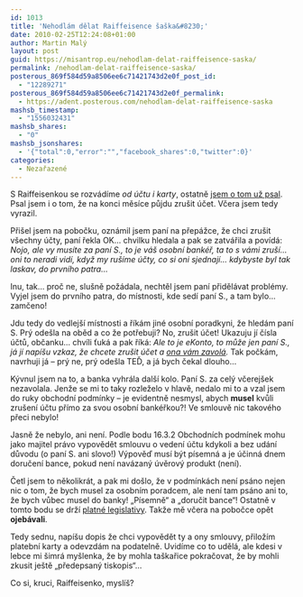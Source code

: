 ```yaml
---
id: 1013
title: 'Nehodlám dělat Raiffeisence šaška&#8230;'
date: 2010-02-25T12:24:08+01:00
author: Martin Malý
layout: post
guid: https://misantrop.eu/nehodlam-delat-raiffeisence-saska/
permalink: /nehodlam-delat-raiffeisence-saska/
posterous_869f584d59a8506ee6c71421743d2e0f_post_id:
  - "12289271"
posterous_869f584d59a8506ee6c71421743d2e0f_permalink:
  - https://adent.posterous.com/nehodlam-delat-raiffeisence-saska
mashsb_timestamp:
  - "1556032431"
mashsb_shares:
  - "0"
mashsb_jsonshares:
  - '{"total":0,"error":"","facebook_shares":0,"twitter":0}'
categories:
  - Nezařazené
---
```

S Raiffeisenkou se rozv&aacute;d&iacute;me _od &uacute;čtu i karty_, ostatně [jsem o tom už psal](https://misantrop.eu/sbohem-raiffeisenko). Psal jsem i o tom, že na konci měs&iacute;ce půjdu zru&scaron;it &uacute;čet. Včera jsem tedy vyrazil.

Při&scaron;el jsem na pobočku, ozn&aacute;mil jsem pan&iacute; na přep&aacute;žce, že chci zru&scaron;it v&scaron;echny &uacute;čty, pan&iacute; řekla OK&#8230; chvilku hledala a pak se zatv&aacute;řila a pov&iacute;d&aacute;: _Nojo, ale vy mus&iacute;te za pan&iacute; S., to je v&aacute;&scaron; osobn&iacute; bank&eacute;ř, ta to s v&aacute;mi zru&scaron;&iacute;&#8230; oni to neradi vid&iacute;, když my ru&scaron;&iacute;me &uacute;čty, co si oni sjednaj&iacute;&#8230; kdybyste byl tak laskav, do prvn&iacute;ho patra&#8230;_

Inu, tak&#8230; proč ne, slu&scaron;ně pož&aacute;dala, nechtěl jsem pan&iacute; přiděl&aacute;vat probl&eacute;my. Vyjel jsem do prvn&iacute;ho patra, do m&iacute;stnosti, kde sed&iacute; pan&iacute; S., a tam bylo&#8230; zamčeno!

Jdu tedy do vedlej&scaron;&iacute; m&iacute;stnosti a ř&iacute;k&aacute;m jin&eacute; osobn&iacute; poradkyni, že hled&aacute;m pan&iacute; S. Pr&yacute; ode&scaron;la na oběd a co že potřebuji? No, zru&scaron;it &uacute;čet! Ukazuju j&iacute; č&iacute;sla &uacute;čtů, občanku&#8230; chv&iacute;li ťuk&aacute; a pak ř&iacute;k&aacute;: _Ale to je eKonto, to může jen pan&iacute; S., j&aacute; j&iacute; nap&iacute;&scaron;u vzkaz, že chcete zru&scaron;it &uacute;čet a [ona v&aacute;m zavol&aacute;](https://misantrop.eu/tady-banka)._ Tak počk&aacute;m, navrhuji j&aacute; &#8211; pr&yacute; ne, pr&yacute; ode&scaron;la TEĎ, a j&aacute; bych čekal dlouho&#8230;

K&yacute;vnul jsem na to, a banka vyhr&aacute;la dal&scaron;&iacute; kolo. Pan&iacute; S. za cel&yacute; včerej&scaron;ek nezavolala. Jenže se mi to taky rozleželo v hlavě, nedalo mi to a vzal jsem do ruky obchodn&iacute; podm&iacute;nky &#8211; je evidentně nesmysl, abych **musel** kvůli zru&scaron;en&iacute; &uacute;čtu př&iacute;mo za svou osobn&iacute; bank&eacute;řkou?! Ve smlouvě nic takov&eacute;ho přeci nebylo!

Jasně že nebylo, ani nen&iacute;. Podle bodu 16.3.2 Obchodn&iacute;ch podm&iacute;nek mohu jako majitel pr&aacute;vo vypovědět smlouvu o veden&iacute; &uacute;čtu kdykoli a bez ud&aacute;n&iacute; důvodu (o pan&iacute; S. ani slovo!) V&yacute;pověď mus&iacute; b&yacute;t p&iacute;semn&aacute; a je &uacute;činn&aacute; dnem doručen&iacute; bance, pokud nen&iacute; nav&aacute;zan&yacute; &uacute;věrov&yacute; produkt (nen&iacute;).

Četl jsem to několikr&aacute;t, a pak mi do&scaron;lo, že v podm&iacute;nk&aacute;ch nen&iacute; ps&aacute;no nejen nic o tom, že bych musel za osobn&iacute;m poradcem, ale nen&iacute; tam ps&aacute;no ani to, že bych vůbec musel do banky! &#8222;P&iacute;semně&#8220; a &#8222;doručit bance&#8220;! Ostatně v tomto bodu se drž&iacute; [platn&eacute; legislativy](https://www.sagit.cz/pages/lexikonheslatxt.asp?cd=152&typ=r&levelid=ob_410.htm). Takže mě včera na pobočce opět **ojeb&aacute;vali**.

Tedy sednu, nap&iacute;&scaron;u dopis že chci vypovědět ty a ony smlouvy, přilož&iacute;m platebn&iacute; karty a odevzd&aacute;m na podatelně. Uvid&iacute;me co to uděl&aacute;, ale kdesi v lebce mi &scaron;imr&aacute; my&scaron;lenka, že by mohla ta&scaron;kařice pokračovat, že by mohli zkusit je&scaron;tě &#8222;předepsan&yacute; tiskopis&#8220;&#8230;

Co si, kruci, Raiffeisenko, mysl&iacute;&scaron;?